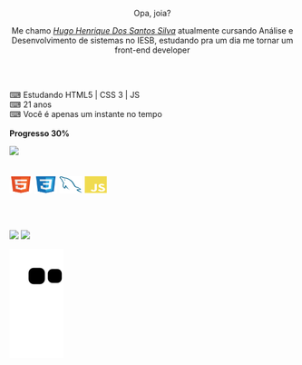  <p align="center">Opa, joia? </p>
  <p align="center">Me chamo <a href="https://www.linkedin.com/in/hugo-santos-800411208/"><i>Hugo Henrique Dos Santos Silva</i></a> atualmente cursando Análise e Desenvolvimento de sistemas no IESB, estudando pra um dia me tornar um front-end developer </p>
  <br/>
  <br/>
 
 ⌨ Estudando HTML5 | CSS 3 | JS <br/>
 ⌨ 21 anos <br/>
 ⌨ Você é apenas um instante no tempo <br/><br>
 <b>Progresso 30%</b>


  
<!--Status -->

<div align="https://github.com/Hugoosan69">
  <img height="200em" src="https://github-readme-stats.vercel.app/api?username=Hugoosan69&show_icons=true&theme=merko#gh-light-mode-only"/>
   </a>
 </div>

<!--imagens-->

 <br/>
 
  <div style="display: inline_block"><br>
  
  <img align="center" alt="Rd-HTML" height="30" width="40" src="https://raw.githubusercontent.com/devicons/devicon/master/icons/html5/html5-original.svg">
  <img align="center" alt="Rd-HTML" height="30" width="40" src="https://raw.githubusercontent.com/devicons/devicon/master/icons/css3/css3-original.svg">
  <img align="center" alt="Rd-HTML" height="30" width="40" src="https://raw.githubusercontent.com/devicons/devicon/master/icons/mysql/mysql-original.svg">
  <img align="center" alt="Rd-Js" height="30" width="40" src="https://raw.githubusercontent.com/devicons/devicon/master/icons/javascript/javascript-plain.svg">
</div>

<div> 
  <br>
  <br>
  <br>
 
  <a href="https://www.instagram.com/hugoosan69/" target="_blank"><img src="https://img.shields.io/badge/-Instagram-%23E4405F?style=for-the-badge&logo=instagram&logoColor=white" target="_blank"></a>
 <a href="https://www.linkedin.com/in/hugo-santos-800411208/" target="_blank"><img src="https://img.shields.io/badge/-LinkedIn-%230077B5?style=for-the-badge&logo=linkedin&logoColor=white" target="_blank"></a> 
  
![Snake animation](https://github.com/marcelokkkj/marcelokkkj/blob/output/github-contribution-grid-snake.svg) 
 
</div>
